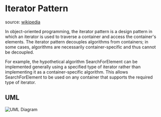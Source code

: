 # Iterator Pattern
source: [wikipedia](https://en.wikipedia.org/wiki/Iterator_pattern "wikipedia")

In object-oriented programming, the iterator pattern is a design pattern in which an iterator is used to traverse a container and access the container's elements. The iterator pattern decouples algorithms from containers; in some cases, algorithms are necessarily container-specific and thus cannot be decoupled.

For example, the hypothetical algorithm SearchForElement can be implemented generally using a specified type of iterator rather than implementing it as a container-specific algorithm. This allows SearchForElement to be used on any container that supports the required type of iterator.

## UML
![UML Diagram](https://upload.wikimedia.org/wikipedia/commons/thumb/1/13/Iterator_UML_class_diagram.svg/1000px-Iterator_UML_class_diagram.svg.png)
